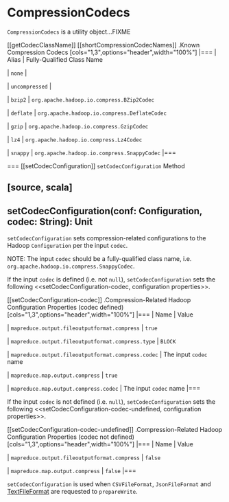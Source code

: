 # CompressionCodecs

`CompressionCodecs` is a utility object...FIXME

[[getCodecClassName]]
[[shortCompressionCodecNames]]
.Known Compression Codecs
[cols="1,3",options="header",width="100%"]
|===
| Alias
| Fully-Qualified Class Name

| `none`
|

| `uncompressed`
|

| `bzip2`
| `org.apache.hadoop.io.compress.BZip2Codec`

| `deflate`
| `org.apache.hadoop.io.compress.DeflateCodec`

| `gzip`
| `org.apache.hadoop.io.compress.GzipCodec`

| `lz4`
| `org.apache.hadoop.io.compress.Lz4Codec`

| `snappy`
| `org.apache.hadoop.io.compress.SnappyCodec`
|===

=== [[setCodecConfiguration]] `setCodecConfiguration` Method

[source, scala]
----
setCodecConfiguration(conf: Configuration, codec: String): Unit
----

`setCodecConfiguration` sets compression-related configurations to the Hadoop `Configuration` per the input `codec`.

NOTE: The input `codec` should be a fully-qualified class name, i.e. `org.apache.hadoop.io.compress.SnappyCodec`.

If the input `codec` is defined (i.e. not `null`), `setCodecConfiguration` sets the following <<setCodecConfiguration-codec, configuration properties>>.

[[setCodecConfiguration-codec]]
.Compression-Related Hadoop Configuration Properties (codec defined)
[cols="1,3",options="header",width="100%"]
|===
| Name
| Value

| `mapreduce.output.fileoutputformat.compress`
| `true`

| `mapreduce.output.fileoutputformat.compress.type`
| `BLOCK`

| `mapreduce.output.fileoutputformat.compress.codec`
| The input `codec` name

| `mapreduce.map.output.compress`
| `true`

| `mapreduce.map.output.compress.codec`
| The input `codec` name
|===

If the input `codec` is not defined (i.e. `null`), `setCodecConfiguration` sets the following <<setCodecConfiguration-codec-undefined, configuration properties>>.

[[setCodecConfiguration-codec-undefined]]
.Compression-Related Hadoop Configuration Properties (codec not defined)
[cols="1,3",options="header",width="100%"]
|===
| Name
| Value

| `mapreduce.output.fileoutputformat.compress`
| `false`

| `mapreduce.map.output.compress`
| `false`
|===

`setCodecConfiguration` is used when `CSVFileFormat`, `JsonFileFormat` and [TextFileFormat](datasources/text/TextFileFormat.md#prepareWrite) are requested to `prepareWrite`.
